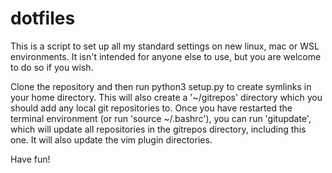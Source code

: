 # dotfiles

This is a script to set up all my standard settings on new linux, mac or WSL environments. It isn't intended for anyone else to use, but you are welcome to  do so if you wish.

Clone the repository and then run python3 setup.py to create symlinks in your home directory. This will also create a '~/gitrepos' directory which you should add any local git repositories to. Once you have restarted the terminal environment (or run 'source ~/.bashrc'), you can run 'gitupdate', which will update all repositories in the gitrepos directory, including this one. It will also update the vim plugin directories.

Have fun!
